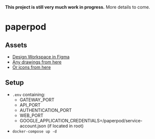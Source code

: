 __This project is still very much work in progress.__ More details to come.

# paperpod 
## Assets
* [Design Workspace in Figma](https://www.figma.com/file/VSrR5BIGv7BkliMdcwvA8q/Paperpod?node-id=0%3A1)
* [Any drawings from here](https://undraw.co/illustrations)
* [Or icons from here](https://feathericons.com/)

## Setup 
* `.env` containing: 
  * GATEWAY_PORT
  * API_PORT
  * AUTHENTICATION_PORT
  * WEB_PORT
  * GOOGLE_APPLICATION_CREDENTIALS=/paperpod/service-account.json (if located in root)
* `docker-compose up -d`
